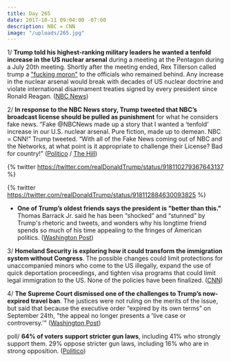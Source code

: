 ```yaml
---
title: Day 265
date: 2017-10-11 09:04:00 -07:00
description: NBC = CNN
image: "/uploads/265.jpg"
---
```


1/ **Trump told his highest-ranking military leaders he wanted a tenfold increase in the US nuclear arsenal** during a meeting at the Pentagon during a July 20th meeting. Shortly after the meeting ended, Rex Tillerson called trump a ["fucking moron"](https://whatthefuckjusthappenedtoday.com/2017/10/04/day-258/#1-rex-tillerson-reportedly-called-tr) to the officials who remained behind. Any increase in the nuclear arsenal would break with decades of US nuclear doctrine and violate international disarmament treaties signed by every president since Ronald Reagan. ([NBC News](https://www.nbcnews.com/politics/donald-trump/trump-wanted-dramatic-increase-nuclear-arsenal-meeting-military-leaders-n809701))

2/ **In response to the NBC News story, Trump tweeted that NBC’s broadcast license should be pulled as punishment** for what he considers fake news. “Fake @NBCNews made up a story that I wanted a ‘tenfold’ increase in our U.S. nuclear arsenal. Pure fiction, made up to demean. NBC = CNN!” Trump tweeted. “With all of the Fake News coming out of NBC and the Networks, at what point is it appropriate to challenge their License? Bad for country!” ([Politico](http://www.politico.com/story/2017/10/11/trump-nbc-broadcast-license-243667) / [The Hill](http://thehill.com/homenews/administration/354888-trump-fake-nbc-news-nuke-story-pure-fiction))

{% twitter https://twitter.com/realDonaldTrump/status/918110279367643137 %}

{% twitter https://twitter.com/realDonaldTrump/status/918112884630093825 %}

* **One of Trump’s oldest friends says the president is "better than this."** Thomas Barrack Jr. said he has been “shocked” and “stunned” by Trump's rhetoric and tweets, and wonders why his longtime friend spends so much of his time appealing to the fringes of American politics. ([Washington Post](https://www.washingtonpost.com/politics/hes-better-than-this-says-thomas-barrack-trumps-loyal-whisperer/2017/10/10/067fc776-a215-11e7-8cfe-d5b912fabc99_story.html))

3/ **Homeland Security is exploring how it could transform the immigration system without Congress**. The possible changes could limit protections for unaccompanied minors who come to the US illegally, expand the use of quick deportation proceedings, and tighten visa programs that could limit legal immigration to the US. None of the policies have been finalized. ([CNN](https://www.cnn.com/2017/10/11/politics/trump-administration-dhs-immigration-policies/index.html))

4/ **The Supreme Court dismissed one of the challenges to Trump’s now-expired travel ban**. The justices were not ruling on the merits of the issue, but said that because the executive order “expired by its own terms” on September 24th, "the appeal no longer presents a 'live case or controversy.'" ([Washington Post](https://www.washingtonpost.com/politics/courts_law/supreme-court-dismisses-case-against-trumps-expired-travel-ban/2017/10/10/2aef82d6-ad37-11e7-be94-fabb0f1e9ffb_story.html))

poll/ **64% of voters support stricter gun laws**, including 41% who strongly support them. 29% oppose stricter gun laws, including 16% who are in strong opposition. ([Politico](http://www.politico.com/story/2017/10/11/gun-control-vegas-polls-243647))